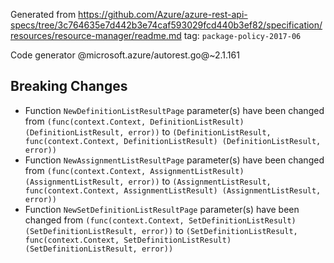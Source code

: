Generated from https://github.com/Azure/azure-rest-api-specs/tree/3c764635e7d442b3e74caf593029fcd440b3ef82/specification/resources/resource-manager/readme.md tag: `package-policy-2017-06`

Code generator @microsoft.azure/autorest.go@~2.1.161

## Breaking Changes

- Function `NewDefinitionListResultPage` parameter(s) have been changed from `(func(context.Context, DefinitionListResult) (DefinitionListResult, error))` to `(DefinitionListResult, func(context.Context, DefinitionListResult) (DefinitionListResult, error))`
- Function `NewAssignmentListResultPage` parameter(s) have been changed from `(func(context.Context, AssignmentListResult) (AssignmentListResult, error))` to `(AssignmentListResult, func(context.Context, AssignmentListResult) (AssignmentListResult, error))`
- Function `NewSetDefinitionListResultPage` parameter(s) have been changed from `(func(context.Context, SetDefinitionListResult) (SetDefinitionListResult, error))` to `(SetDefinitionListResult, func(context.Context, SetDefinitionListResult) (SetDefinitionListResult, error))`
